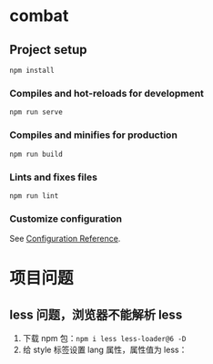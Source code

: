 <!--
 * @Description: 
 * @Author: superman
 * @Date: 2022-03-14 13:58:19
 * @LastEditors: superman
 * @LastEditTime: 2022-03-22 23:55:14
-->
# combat

## Project setup
```
npm install
```

### Compiles and hot-reloads for development
```
npm run serve
```

### Compiles and minifies for production
```
npm run build
```

### Lints and fixes files
```
npm run lint
```

### Customize configuration
See [Configuration Reference](https://cli.vuejs.org/config/).



# 项目问题

## less 问题，浏览器不能解析 less
1. 下载 npm 包：`npm i less less-loader@6 -D`
2. 给 style 标签设置 lang 属性，属性值为 less：<style scoped lang="less">


## vue-router
1. Vue2 支持 vue-router3，过高版本会有兼容问题：`npm i vue-router@3`





# 总结

## 路由组件 & 非路由组件
- 路由组件一般存放在 pages / views 文件夹，非路由组件一般防止 components 文件夹
- 路由组件一般需要在 router 文件夹中注册；非路由组件在使用的时候，一般都是以标签的形式使用
- 不管什么组件，身上都会有 $route & $router 属性


## $route & $router
- $route 一般用于获取路由信息，eg：路径、query、params...
- $router 一般用于进行编程式导航，eg：push、replace...


## 路由传参
声明式导航 & 编程式导航

- [编程式导航] 的参数传递
1. 传入字符串：`this.$route.push('/search')`


## axios
创建新文件夹 API 放置 axios 操作的文件


## 接口管理
- 如果项目较小：我们可以在组件的生命周期函数中请求数据
- 如果项目较大；我们需要对接口进行统一管理
  具体操作：创建专门的 js 文件，用于请求数据





# nprogress 进度条的使用
1. 下载第三方模块 nprogress：`npm i nprogress`
2. 在 api 请求文件中，引入 nprogress 模块 & 样式文件 nprogress.css
   start - 进度条开始、、done - 进度条结束
3. 在请求拦截器中设置 `nprogress.start()`
4. 在响应拦截器中设置 `nprogress.done()`
- 我们可以修改 nprogress.css 来修改进度条的样式





# 防抖 & 节流

## 防抖
- 防抖 demo：反复点击请求数据，只有最后一次点击是有效的
- 防抖思想：前面的所有触发都会被取消，最后一次触发后，要过指定时间才会有效（最后只执行了一次）

lodash 插件，可用于设置防抖（）
- lodash 对外暴露为 _
- _.debounce(fun, time) 可用于设置防抖效果
  fun 防抖的函数、、time 防抖的时间


## 节流
- 节流 demo：反复点击送花，具有一定时间间隔的点击才有效
- 节流思想：在规定时间内，不会重复触发回调，只有大于这个时间间隔才会触发回调（可以执行很多次）

lodash 插件，也可用于设置节流
- _.throttle(fun, time) 可用于设置节流效果
  fun 节流的函数、、time 节流的时间





# 卡顿现象
三级联动：如果使用声明式导航 router-link，可以实现路由的跳转 并传递参数；
但是，会出现卡顿现象！！！

router-link 是一个组件，当服务器返回数据之后，循环出很多 router-link 组件
快速创建多个组件实例，是一件很耗内存的事情，因此会出现卡顿的情况

所以，三级联动这里，需要使用 **编程式导航**

但是呢，如果给每个标题都绑定事件，还是会造成较大的销号
此时，我们可以通过 **事件委托** 减少事件的绑定





# 过渡动画
- 前提：[组件] / [元素] 要有 `v-if` / `v-show` 指令才可以有过渡动画
  动画组件需要被 transition 标签包裹





# 减少请求次数
因为 TypeNav 在 Home & Search 页面中都用到，每次切换页面时，都需要销毁并重新请求
所以，可以将 TypeNav 的请求放到 App.vue 中，使其只需请求一次（避免重复请求）

∴ 我们可以将经常使用到的数据，放在 App.vue 中请求，可以优化性能

为什么不放入口文件呢？
因为，进了组件才有 this (指向当前组件实例)，入口文件的 this == undefined





# mock 数据
mock 数据，是一些模拟数据，不会真的发送请求到服务器

1. 下载 mockjs：`npm i mockjs`
2. 在 src 文件夹中创建 mock 文件夹
3. 准备 JSON 数据
4. 把 mock 数据需要的图片放置到 public 文件夹下
   public 文件夹在打包的时候，会把资源原封不动的打包到 dist 文件夹中
5. 通过 mockjs 实现虚拟数据的使用
   创建 mockServe.js 配置模拟数据
6. 在入口文件 main.js 中，引入 mockServe.js（至少得让这个文件执行一次）





# swiper
1. 下载 swiper：`npm i swiper@5` // 这里用的是 5 版本
2. 引入依赖包：`import Swiper from "swiper"`
3. 引入 swiper 样式：`import "swiper/css/swiper.css"`
   如果 swiper 组件在多个地方使用，可以在入口文件 main.js 中引入
4. 按照官方文档使用即可

在 Vue 中，可以通过 watch + $nextTick 保证请求被成功响应、且 HTML 结构渲染完成之后，再创建 Swiper 实例





# Search 页面
1. 写静态页面
2. 发请求，获取数据
3. 将数据存储到 Vuex
4. 获取 Vuex 中的数据，动态展示数据

